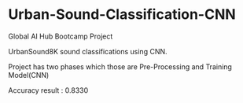 # Urban-Sound-Classification-CNN
 Global AI Hub Bootcamp Project
 
 UrbanSound8K sound classifications using CNN.
 
 Project has two phases which those are Pre-Processing and Training Model(CNN)
 
 Accuracy result : 0.8330
